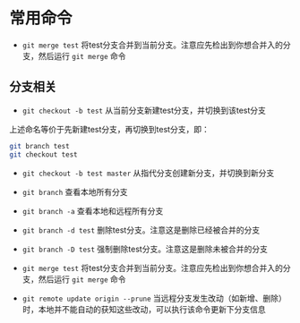 # 常用命令

- `git merge test` 将test分支合并到当前分支。注意应先检出到你想合并入的分支，然后运行 `git merge` 命令

## 分支相关

- `git checkout -b test` 从当前分支新建test分支，并切换到该test分支

上述命名等价于先新建test分支，再切换到test分支，即：

```bash
git branch test
git checkout test
```

- `git checkout -b test master` 从指代分支创建新分支，并切换到新分支

- `git branch` 查看本地所有分支

- `git branch -a` 查看本地和远程所有分支

- `git branch -d test` 删除test分支。注意这是删除已经被合并的分支

- `git branch -D test` 强制删除test分支。注意这是删除未被合并的分支

- `git merge test` 将test分支合并到当前分支。注意应先检出到你想合并入的分支，然后运行 `git merge` 命令

- `git remote update origin --prune` 当远程分支发生改动（如新增、删除）时，本地并不能自动的获知这些改动，可以执行该命令更新下分支信息

